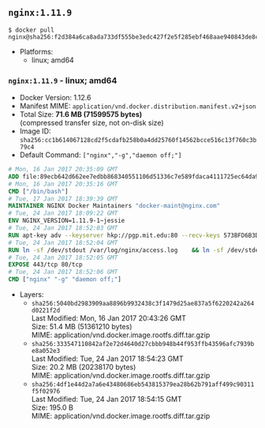 ## `nginx:1.11.9`

```console
$ docker pull nginx@sha256:f2d384a6ca8ada733df555be3edc427f2e5f285ebf468aae940843de8cf74645
```

-	Platforms:
	-	linux; amd64

### `nginx:1.11.9` - linux; amd64

-	Docker Version: 1.12.6
-	Manifest MIME: `application/vnd.docker.distribution.manifest.v2+json`
-	Total Size: **71.6 MB (71599575 bytes)**  
	(compressed transfer size, not on-disk size)
-	Image ID: `sha256:cc1b614067128cd2f5cdafb258b0a4dd25760f14562bcce516c13f760c3b79c4`
-	Default Command: `["nginx","-g","daemon off;"]`

```dockerfile
# Mon, 16 Jan 2017 20:35:09 GMT
ADD file:89ecb642d662ee7edbb868340551106d51336c7e589fdaca4111725ec64da957 in / 
# Mon, 16 Jan 2017 20:35:16 GMT
CMD ["/bin/bash"]
# Tue, 17 Jan 2017 18:39:39 GMT
MAINTAINER NGINX Docker Maintainers "docker-maint@nginx.com"
# Tue, 24 Jan 2017 18:09:22 GMT
ENV NGINX_VERSION=1.11.9-1~jessie
# Tue, 24 Jan 2017 18:52:03 GMT
RUN apt-key adv --keyserver hkp://pgp.mit.edu:80 --recv-keys 573BFD6B3D8FBC641079A6ABABF5BD827BD9BF62 	&& echo "deb http://nginx.org/packages/mainline/debian/ jessie nginx" >> /etc/apt/sources.list 	&& apt-get update 	&& apt-get install --no-install-recommends --no-install-suggests -y 						ca-certificates 						nginx=${NGINX_VERSION} 						nginx-module-xslt 						nginx-module-geoip 						nginx-module-image-filter 						nginx-module-perl 						nginx-module-njs 						gettext-base 	&& rm -rf /var/lib/apt/lists/*
# Tue, 24 Jan 2017 18:52:04 GMT
RUN ln -sf /dev/stdout /var/log/nginx/access.log 	&& ln -sf /dev/stderr /var/log/nginx/error.log
# Tue, 24 Jan 2017 18:52:05 GMT
EXPOSE 443/tcp 80/tcp
# Tue, 24 Jan 2017 18:52:06 GMT
CMD ["nginx" "-g" "daemon off;"]
```

-	Layers:
	-	`sha256:5040bd2983909aa8896b9932438c3f1479d25ae837a5f6220242a264d0221f2d`  
		Last Modified: Mon, 16 Jan 2017 20:43:26 GMT  
		Size: 51.4 MB (51361210 bytes)  
		MIME: application/vnd.docker.image.rootfs.diff.tar.gzip
	-	`sha256:333547110842af2e72d4640d27cbbb948b44f953ffb43596afc7939be8a052e3`  
		Last Modified: Tue, 24 Jan 2017 18:54:23 GMT  
		Size: 20.2 MB (20238170 bytes)  
		MIME: application/vnd.docker.image.rootfs.diff.tar.gzip
	-	`sha256:4df1e44d2a7a6e43480686eb543815379ea28b62b791aff499c90311f5f02976`  
		Last Modified: Tue, 24 Jan 2017 18:54:15 GMT  
		Size: 195.0 B  
		MIME: application/vnd.docker.image.rootfs.diff.tar.gzip

